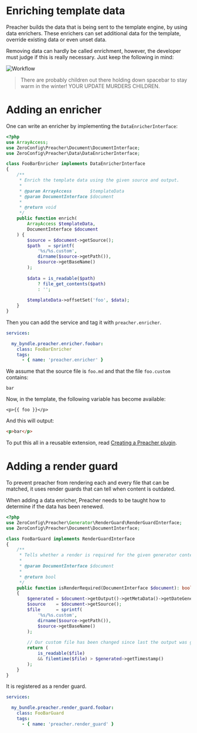 # Enriching template data

Preacher builds the data that is being sent to the template engine, by using
data enrichers. These enrichers can set additional data for the template, override
existing data or even unset data.

Removing data can hardly be called enrichment, however, the developer must judge
if this is really necessary. Just keep the following in mind:

![Workflow](https://imgs.xkcd.com/comics/workflow.png)

> There are probably children out there holding down spacebar to stay warm in the winter! YOUR UPDATE MURDERS CHILDREN.

# Adding an enricher

One can write an enricher by implementing the `DataEnricherInterface`:

```php
<?php
use ArrayAccess;
use ZeroConfig\Preacher\Document\DocumentInterface;
use ZeroConfig\Preacher\Data\DataEnricherInterface;

class FooBarEnricher implements DataEnricherInterface
{
    /**
     * Enrich the template data using the given source and output.
     *
     * @param ArrayAccess       $templateData
     * @param DocumentInterface $document
     *
     * @return void
     */
    public function enrich(
        ArrayAccess $templateData,
        DocumentInterface $document
    ) {
        $source = $document->getSource();
        $path   = sprintf(
            '%s/%s.custom',
            dirname($source->getPath()),
            $source->getBaseName()
        );
        
        $data = is_readable($path)
            ? file_get_contents($path)
            : '';
        
        $templateData->offsetSet('foo', $data);
    }
}
```

Then you can add the service and tag it with `preacher.enricher`.

```yaml
services:

  my_byndle.preacher.enricher.foobar:
    class: FooBarEnricher
    tags:
      - { name: 'preacher.enricher' }
```

We assume that the source file is `foo.md` and that the file `foo.custom` contains:

```
bar
```

Now, in the template, the following variable has become available:

```twig
<p>{{ foo }}</p>
```

And this will output:

```html
<p>bar</p>
```

To put this all in a reusable extension, read
[Creating a Preacher plugin](custom-plugins.html).

# Adding a render guard

To prevent preacher from rendering each and every file that can be matched, it
uses render guards that can tell when content is outdated.

When adding a data enricher, Preacher needs to be taught how to determine if the
data has been renewed.

```php
<?php
use ZeroConfig\Preacher\Generator\RenderGuard\RenderGuardInterface;
use ZeroConfig\Preacher\Document\DocumentInterface;

class FooBarGuard implements RenderGuardInterface
{
    /**
     * Tells whether a render is required for the given generator context.
     *
     * @param DocumentInterface $document
     *
     * @return bool
     */
    public function isRenderRequired(DocumentInterface $document): bool
    {
        $generated = $document->getOutput()->getMetaData()->getDateGenerated();
        $source    = $document->getSource();
        $file      = sprintf(
            '%s/%s.custom',
            dirname($source->getPath()),
            $source->getBaseName()
        );
        
        // Our custom file has been changed since last the output was generated.
        return (
            is_readable($file)
            && filemtime($file) > $generated->getTimestamp()
        );
    }
}
```

It is registered as a render guard.

```yaml
services:

  my_bundle.preacher.render_guard.foobar:
    class: FooBarGuard
    tags:
      - { name: 'preacher.render_guard' }
```
